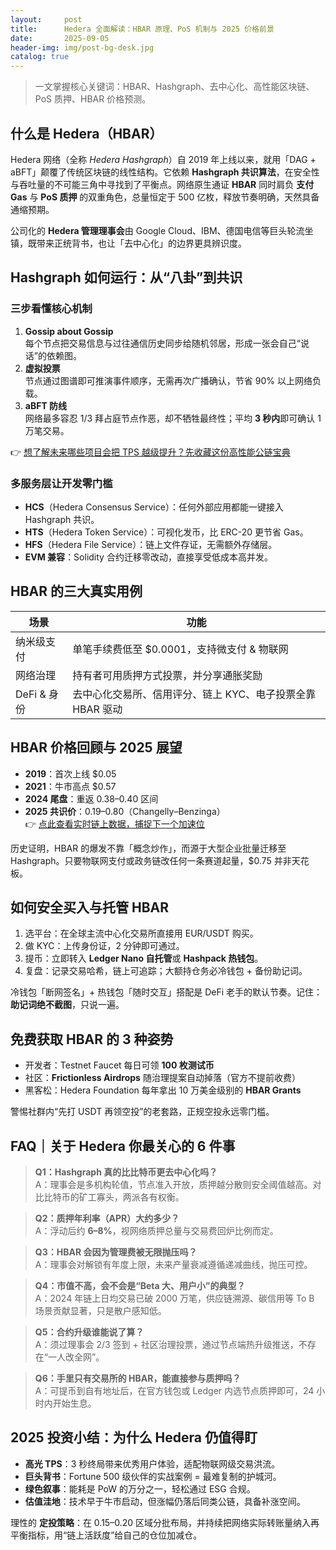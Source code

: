 ```yaml
---
layout:     post
title:      Hedera 全面解读：HBAR 原理、PoS 机制与 2025 价格前景
date:       2025-09-05
header-img: img/post-bg-desk.jpg
catalog: true
---
```


> 一文掌握核心关键词：HBAR、Hashgraph、去中心化、高性能区块链、PoS 质押、HBAR 价格预测。

## 什么是 Hedera（HBAR）

Hedera 网络（全称 *Hedera Hashgraph*）自 2019 年上线以来，就用「DAG + aBFT」颠覆了传统区块链的线性结构。它依赖 **Hashgraph 共识算法**，在安全性与吞吐量的不可能三角中寻找到了平衡点。网络原生通证 **HBAR** 同时肩负 **支付 Gas** 与 **PoS 质押** 的双重角色，总量恒定于 500 亿枚，释放节奏明确，天然具备通缩预期。

公司化的 **Hedera 管理理事会**由 Google Cloud、IBM、德国电信等巨头轮流坐镇，既带来正统背书，也让「去中心化」的边界更具辨识度。

## Hashgraph 如何运行：从“八卦”到共识

### 三步看懂核心机制

1. **Gossip about Gossip**  
   每个节点把交易信息与过往通信历史同步给随机邻居，形成一张会自己“说话”的依赖图。
2. **虚拟投票**  
   节点通过图谱即可推演事件顺序，无需再次广播确认，节省 90% 以上网络负载。
3. **aBFT 防线**  
   网络最多容忍 1/3 拜占庭节点作恶，却不牺牲最终性；平均 **3 秒内**即可确认 1 万笔交易。

👉 [想了解未来哪些项目会把 TPS 越级提升？先收藏这份高性能公链宝典](https://okxdog.com/)

### 多服务层让开发零门槛

- **HCS**（Hedera Consensus Service）：任何外部应用都能一键接入 Hashgraph 共识。  
- **HTS**（Hedera Token Service）：可视化发币，比 ERC-20 更节省 Gas。  
- **HFS**（Hedera File Service）：链上文件存证，无需额外存储层。  
- **EVM 兼容**：Solidity 合约迁移零改动，直接享受低成本高并发。

## HBAR 的三大真实用例

| 场景 | 功能 |
|---|---|
| 纳米级支付 | 单笔手续费低至 $0.0001，支持微支付 & 物联网 |
| 网络治理 | 持有者可用质押方式投票，并分享通胀奖励 |
| DeFi & 身份 | 去中心化交易所、信用评分、链上 KYC、电子投票全靠 HBAR 驱动 |

## HBAR 价格回顾与 2025 展望

- **2019**：首次上线 $0.05  
- **2021**：牛市高点 $0.57  
- **2024 尾盘**：重返 $0.38–$0.40 区间  
- **2025 共识价**：$0.19–$0.80（Changelly–Benzinga）  
👉 [点此查看实时链上数据，捕捉下一个加速位](https://okxdog.com/)

历史证明，HBAR 的爆发不靠「概念炒作」，而源于大型企业批量迁移至 Hashgraph。只要物联网支付或政务链改任何一条赛道起量，$0.75 并非天花板。

## 如何安全买入与托管 HBAR

1. 选平台：在全球主流中心化交易所直接用 EUR/USDT 购买。  
2. 做 KYC：上传身份证，2 分钟即可通过。  
3. 提币：立即转入 **Ledger Nano 自托管**或 **Hashpack 热钱包**。  
4. 复盘：记录交易哈希，链上可追踪；大额持仓务必冷钱包 + 备份助记词。

冷钱包「断网签名」+ 热钱包「随时交互」搭配是 DeFi 老手的默认节奏。记住：**助记词绝不截图**，只说一遍。

## 免费获取 HBAR 的 3 种姿势

- 开发者：Testnet Faucet 每日可领 **100 枚测试币**  
- 社区：**Frictionless Airdrops** 随治理提案自动掉落（官方不提前收费）  
- 黑客松：Hedera Foundation 每年拿出 10 万美金级别的 **HBAR Grants**

警惕社群内“先打 USDT 再领空投”的老套路，正规空投永远零门槛。

## FAQ｜关于 Hedera 你最关心的 6 件事

> **Q1：Hashgraph 真的比比特币更去中心化吗？**  
> A：理事会是多机构轮值，节点准入开放，质押越分散则安全阈值越高。对比比特币的矿工寡头，两派各有权衡。

> **Q2：质押年利率（APR）大约多少？**  
> A：浮动后约 **6–8%**，视网络质押总量与交易费回炉比例而定。

> **Q3：HBAR 会因为管理费被无限抛压吗？**  
> A：理事会对解锁有年度上限，未来产量衰减遵循递减曲线，抛压可控。

> **Q4：市值不高，会不会是“Beta 大、用户小”的典型？**  
> A：2024 年链上日均交易已破 2000 万笔，供应链溯源、碳信用等 To B 场景贡献显著，只是散户感知低。

> **Q5：合约升级谁能说了算？**  
> A：须过理事会 2/3 签到 + 社区治理投票，通过节点端热升级推送，不存在“一人改全网”。

> **Q6：手里只有交易所的 HBAR，能直接参与质押吗？**  
> A：可提币到自有地址后，在官方钱包或 Ledger 内选节点质押即可，24 小时内开始生息。

## 2025 投资小结：为什么 Hedera 仍值得盯

- **高光 TPS**：3 秒终局带来优秀用户体验，适配物联网级交易洪流。  
- **巨头背书**：Fortune 500 级伙伴的实战案例 = 最难复制的护城河。  
- **绿色叙事**：能耗是 PoW 的万分之一，轻松通过 ESG 合规。  
- **估值洼地**：技术早于牛市启动，但涨幅仍落后同类公链，具备补涨空间。

理性的 **定投策略**：在 0.15–0.20 区域分批布局，并持续把网络实际转账量纳入再平衡指标，用“链上活跃度”给自己的仓位加减仓。